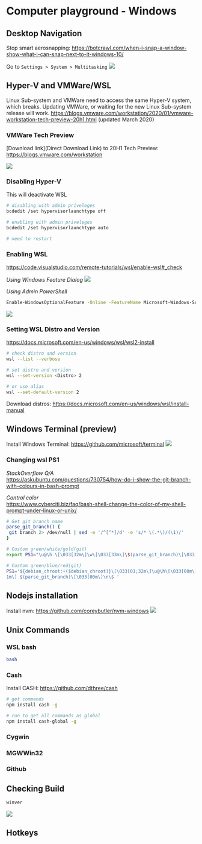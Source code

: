 # Computer playground - Windows

## Desktop Navigation
Stop smart aerosnapping: https://botcrawl.com/when-i-snap-a-window-show-what-i-can-snap-next-to-it-windows-10/

Go to `Settings > System > Multitasking`
![](https://botcrawl.com/wp-content/uploads/2015/07/When-I-snap-a-window-show-what-I-can-snap-next-to-it-Windows-10.png)

## Hyper-V and VMWare/WSL
Linux Sub-system and VMWare need to access the same Hyper-V system, which breaks.
Updating VMWare, or waiting for the new Linux Sub-system release will work.
https://blogs.vmware.com/workstation/2020/01/vmware-workstation-tech-preview-20h1.html (updated March 2020)

### VMWare Tech Preview
[Download link](Direct Download Link) to 20H1 Tech Preview: https://blogs.vmware.com/workstation

![](https://578202.smushcdn.com/777453/wp-content/uploads/2020/01/The-new-Tech-Preview-user-interface.png?lossy=1&strip=1&webp=1)

### Disabling Hyper-V
This will deactivate WSL

```bash
# disabling with admin priveleges
bcdedit /set hypervisorlaunchtype off

# enabling with admin priveleges
bcdedit /set hypervisorlaunchtype auto

# need to restart
```

### Enabling WSL
https://code.visualstudio.com/remote-tutorials/wsl/enable-wsl#_check

_Using Windows Feature Dialog_
![](https://code.visualstudio.com/assets/remote-tutorials/wsl/windows-features.png)

_Using Admin PowerShell_
```bash
Enable-WindowsOptionalFeature -Online -FeatureName Microsoft-Windows-Subsystem-Linux
```
![](https://code.visualstudio.com/assets/remote-tutorials/wsl/powershell-output.png)

### Setting WSL Distro and Version
https://docs.microsoft.com/en-us/windows/wsl/wsl2-install

```bash
# check distro and version
wsl --list --verbose

# set distro and version
wsl --set-version <Distro> 2

# or use alias
wsl --set-default-version 2
```

Download distros: https://docs.microsoft.com/en-us/windows/wsl/install-manual

## Windows Terminal (preview)
Install Windows Terminal: https://github.com/microsoft/terminal
![](https://i0.wp.com/www.onmsft.com/wp-content/uploads/2019/06/Windows-Terminal-Microsoft-Promo.png?fit=1365%2C768&ssl=1)


### Changing wsl PS1
_StackOverflow Q/A_ <br>
https://askubuntu.com/questions/730754/how-do-i-show-the-git-branch-with-colours-in-bash-prompt

_Control color_ <br>
https://www.cyberciti.biz/faq/bash-shell-change-the-color-of-my-shell-prompt-under-linux-or-unix/

```bash
# Get git branch name
parse_git_branch() {
 git branch 2> /dev/null | sed -e '/^[^*]/d' -e 's/* \(.*\)/(\1)/'
}

# Custom green/white/gold(git)
export PS1="\u@\h \[\033[32m\]\w\[\033[33m\]\$(parse_git_branch)\[\033[00m\] $ "

# Custom green/blue/red(git)
PS1='${debian_chroot:+($debian_chroot)}\[\033[01;32m\]\u@\h\[\033[00m\]:\[\033[01;34m\]\w\[\033[01;3
1m\] $(parse_git_branch)\[\033[00m\]\n\$ '
```

## Nodejs installation
Install nvm: https://github.com/coreybutler/nvm-windows
![](https://camo.githubusercontent.com/7a297909471d50f1a8afc353ecb5a07f9eb54e83/687474703a2f2f692e696d6775722e636f6d2f424e6c636269342e706e67)

## Unix Commands

### WSL bash
```bash
bash
```

### Cash
Install CASH: https://github.com/dthree/cash

```bash
# get commands
npm install cash -g

# run to get all commands as global
npm install cash-global -g
```

### Cygwin

### MGWWin32

### Github

## Checking Build
```cmd
winver
```

![](https://support.techsmith.com/hc/article_attachments/115002725732/2017-10-11_8-39-12.png)

## Hotkeys

